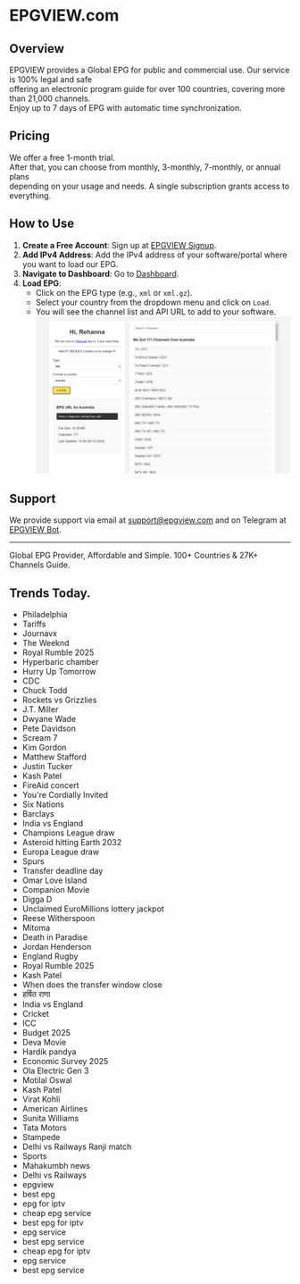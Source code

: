 # EPGVIEW.com



## Overview
EPGVIEW provides a Global EPG for public and commercial use. Our service is 100% legal and safe\
offering an electronic program guide for over 100 countries, covering more than 21,000 channels.\
Enjoy up to 7 days of EPG with automatic time synchronization.

## Pricing
We offer a free 1-month trial. \
After that, you can choose from monthly, 3-monthly, 7-monthly, or annual plans \
depending on your usage and needs. A single subscription grants access to everything.

## How to Use
1. **Create a Free Account**: Sign up at [EPGVIEW Signup](https://epgview.com/signup.php).
2. **Add IPv4 Address**: Add the IPv4 address of your software/portal where you want to load our EPG.
3. **Navigate to Dashboard**: Go to [Dashboard](https://epgview.com/dashboard.php).
4. **Load EPG**:
   - Click on the EPG type (e.g., `xml` or `xml.gz`).
   - Select your country from the dropdown menu and click on `Load`.
   - You will see the channel list and API URL to add to your software.
![EPGVIEW](img/dashboard.png)
## Support
We provide support via email at [support@epgview.com](mailto:support@epgview.com) and on Telegram at [EPGVIEW Bot](https://t.me/epgview_bot).

---

Global EPG Provider, Affordable and Simple. 100+ Countries & 27K+ Channels Guide.

## Trends Today.

- Philadelphia
- Tariffs
- Journavx
- The Weeknd
- Royal Rumble 2025
- Hyperbaric chamber
- Hurry Up Tomorrow
- CDC
- Chuck Todd
- Rockets vs Grizzlies
- J.T. Miller
- Dwyane Wade
- Pete Davidson
- Scream 7
- Kim Gordon
- Matthew Stafford
- Justin Tucker
- Kash Patel
- FireAid concert
- You're Cordially Invited
- Six Nations
- Barclays
- India vs England
- Champions League draw
- Asteroid hitting Earth 2032
- Europa League draw
- Spurs
- Transfer deadline day
- Omar Love Island
- Companion Movie
- Digga D
- Unclaimed EuroMillions lottery jackpot
- Reese Witherspoon
- Mitoma
- Death in Paradise
- Jordan Henderson
- England Rugby
- Royal Rumble 2025
- Kash Patel
- When does the transfer window close
- हर्षित राणा
- India vs England
- Cricket
- ICC
- Budget 2025
- Deva Movie
- Hardik pandya
- Economic Survey 2025
- Ola Electric Gen 3
- Motilal Oswal
- Kash Patel
- Virat Kohli
- American Airlines
- Sunita Williams
- Tata Motors
- Stampede
- Delhi vs Railways Ranji match
- Sports
- Mahakumbh news
- Delhi vs Railways
- epgview
- best epg
- epg for iptv
- cheap epg service
- best epg for iptv
- epg service
- best epg service
- cheap epg for iptv
- epg service
- best epg service
